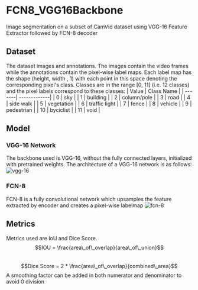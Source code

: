 # FCN8_VGG16Backbone
Image segmentation on a subset of CamVid dataset using VGG-16 Feature Extractor followed by FCN-8 decoder

## Dataset
The dataset images and annotations. The images contain the video frames while the annotations contain the pixel-wise label maps. Each label map has the shape (height, width , 1) with each point in this space denoting the corresponding pixel's class. Classes are in the range [0, 11] (i.e. 12 classes) and the pixel labels correspond to these classes:
| Value  | Class Name    |
| -------| -------------| 
| 0      | sky |
| 1      | building      |
| 2      | column/pole      |
| 3      | road |
| 4      | side walk     |
| 5      | vegetation      |
| 6      | traffic light |
| 7      | fence      |
| 8      | vehicle     |
| 9      | pedestrian |
| 10      | byciclist      |
| 11      | void      |
## Model
### VGG-16 Network
The backbone used is VGG-16, without the fully connected layers, initialized with pretrained weights. The architecture of a VGG-16 network is as follows:
<img src='https://iq.opengenus.org/content/images/2019/01/vgg_layers.png' alt='vgg-16'>

### FCN-8
FCN-8 is a fully convolutional network which upsamples the feature extracted by encoder and creates a pixel-wise labelmap
<img src='https://drive.google.com/uc?export=view&id=1lrqB4YegV8jXWNfyYAaeuFlwXIc54aRP' alt='fcn-8'>

## Metrics
Metrics used are IoU and Dice Score.
$$IOU = \frac{area\_of\_overlap}{area\_of\_union}$$
<br>
$$Dice Score = 2 * \frac{area\_of\_overlap}{combined\_area}$$
A smoothing factor can be added in both numerator and denominator to avoid 0 division
